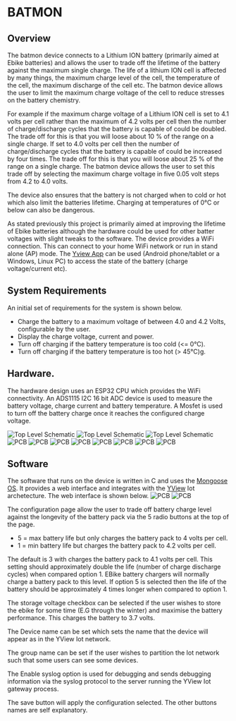 # BATMON

## Overview
The batmon device connects to a Lithium ION battery (primarily aimed at Ebike batteries) and allows the user to
trade off the lifetime of the battery against the maximum single charge. The life of a lithium ION cell
is affected by many things, the maximum charge level of the cell, the temperature of the cell, the maximum
discharge of the cell etc. The batmon device allows the user to limit the maximum charge voltage of the cell
to reduce stresses on the battery chemistry.

For example if the maximum charge voltage of a Lithium ION cell is set to 4.1
volts per cell rather than the maximum of 4.2 volts per cell then the number of charge/discharge cycles
that the battery is capable of could be doubled. The trade off for this is that you will loose about 10 %
of the range on a single charge. If set to 4.0 volts per cell then the number of charge/discharge cycles
that the battery is capable of could be increased by four times. The trade off for this is that you will
loose about 25 % of the range on a single charge. The batmon device allows the user to set this trade off
by selecting the maximum charge voltage in five 0.05 volt steps from 4.2 to 4.0 volts.

The device also ensures that the battery is not charged when to cold or hot which also limit the batteries
lifetime. Charging at temperatures of 0°C or below can also be dangerous.

As stated previously this project is primarily aimed at improving the lifetime of Ebike batteries although the hardware could be used for other batter voltages with slight tweaks to the software. The device provides a WiFi connection. This can connect to your home WiFi network or run in stand alone (AP) mode. The [Yview App](https://github.com/pjaos/yview/tree/master/gui) can be used (Android phone/tablet or a Windows, Linux PC) to access the state of the battery (charge voltage/current etc).

## System Requirements
An initial set of requirements for the system is shown below.

* Charge the battery to a maximum voltage of between 4.0 and 4.2 Volts, configurable by the user.
* Display the charge voltage, current and power.
* Turn off charging if the battery temperature is too cold (<= 0°C).
* Turn off charging if the battery temperature is too hot (> 45°C)g.

## Hardware.
The hardware design uses an ESP32 CPU which provides the WiFi connectivity. An ADS1115 I2C 16 bit ADC device is used to measure the battery voltage, charge current and battery temperature. A Mosfet is used to turn off the battery charge once it reaches the configured charge voltage.

![Top Level Schematic](images/top_schematic.png "Top Level Schematic")
![Top Level Schematic](images/psu_schematic.png "PSU Schematic")
![Top Level Schematic](images/mcu_schematic.png "MCU Schematic")
![PCB](images/pcb.png "PCB") ![PCB](images/pcb1.png "PCB Assembled")
![PCB](images/pcb2.png "PCB Assembled (Reduced Size, Side 1)")
![PCB](images/pcb3.png "PCB Assembled (Side 2)")
![PCB](images/pcb4.png "PCB Assembled (Inserting into case)")
![PCB](images/module1.png "Module Assembled (Side 2)")
![PCB](images/module2.png "Module Assembled (Side 1)")
![PCB](images/bat1.png "Module Installed in battery.")

## Software
The software that runs on the device is written in C and uses the [Mongoose OS](https://mongoose-os.com/).
It provides a web interface and integrates with the [YView](https://github.com/pjaos/yview) Iot archetecture.
The web interface is shown below.
![PCB](images/sw_main.png "Main Web interface.")
![PCB](images/sw_config.png "Configuration interface.")

The configuration page allow the user to trade off battery charge level against
the longevity of the battery pack via the 5 radio buttons at the top of the page.
 * 5 = max battery life but only charges the battery pack to 4 volts per cell.
 * 1 = min battery life but charges the battery pack to 4.2 volts per cell.

 The default is 3 with charges the battery pack to 4.1 volts per cell. This
 setting should approximately double the life (number of charge discharge cycles) when
 compared option 1. EBike battery chargers will normally charge a battery pack to this level. If option 5 is selected then the life of the battery should be approximately 4 times longer when compared to option 1.

The storage voltage checkbox can be selected if the user wishes to store the ebike for some time (E.G through the winter) and maximise the battery performance. This charges the battery to 3.7 volts.

The Device name can be set which sets the name that the device will appear as in the YView Iot network.

The group name can be set if the user wishes to partition the Iot network such that some users can see some devices.

The Enable syslog option is used for debugging and sends debugging information via the syslog protocol to the server running the YView Iot gateway process.

The save button will apply the configuration selected. The other buttons names are self explanatory.
